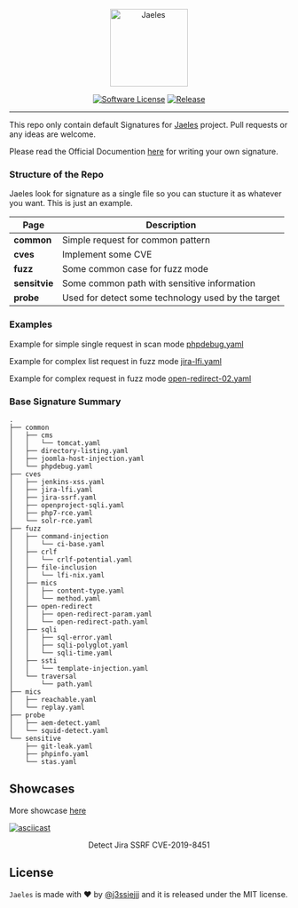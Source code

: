 
<p align="center">
  <img alt="Jaeles" src="https://image.flaticon.com/icons/svg/1432/1432425.svg" height="140" />
  <p align="center">
    <a href=""><img alt="Software License" src="https://img.shields.io/badge/license-MIT-brightgreen.svg?style=flat-square"></a>
    <a href="http://github.com/jaeles-project/jaeles"><img alt="Release" src="https://img.shields.io/badge/version-beta%20v0.1-red.svg"></a>
  </p>
</p>

***

This repo only contain default Signatures for [Jaeles](http://github.com/jaeles-project/jaeles) project. Pull requests or any ideas are welcome.

Please read the Official Documention [here](https://jaeles-project.github.io/signatures/) for writing your own signature.

### Structure of the Repo

Jaeles look for signature as a single file so you can stucture it as whatever you want. This is just an example.

| Page           | Description                        |
|----------------|------------------------------------|
| **common**     | Simple request for common pattern  |
| **cves**       | Implement some CVE |
| **fuzz**       | Some common case for fuzz mode |
| **sensitvie**       | Some common path with sensitive information |
| **probe**      | Used for detect some technology used by the target|


### Examples

Example for simple single request in scan mode [phpdebug.yaml](https://github.com/jaeles-project/jaeles-signatures/blob/master/fuzz/phpdebug.yaml)

Example for complex list request in fuzz mode [jira-lfi.yaml](https://github.com/jaeles-project/jaeles-signatures/blob/master/cves/jira-lfi.yaml)

Example for complex request in fuzz mode [open-redirect-02.yaml](https://github.com/jaeles-project/jaeles-signatures/blob/master/fuzz/open-redirect/open-redirect-param.yaml)


### Base Signature Summary

```
.
├── common
│   ├── cms
│   │   └── tomcat.yaml
│   ├── directory-listing.yaml
│   ├── joomla-host-injection.yaml
│   └── phpdebug.yaml
├── cves
│   ├── jenkins-xss.yaml
│   ├── jira-lfi.yaml
│   ├── jira-ssrf.yaml
│   ├── openproject-sqli.yaml
│   ├── php7-rce.yaml
│   └── solr-rce.yaml
├── fuzz
│   ├── command-injection
│   │   └── ci-base.yaml
│   ├── crlf
│   │   └── crlf-potential.yaml
│   ├── file-inclusion
│   │   └── lfi-nix.yaml
│   ├── mics
│   │   ├── content-type.yaml
│   │   └── method.yaml
│   ├── open-redirect
│   │   ├── open-redirect-param.yaml
│   │   └── open-redirect-path.yaml
│   ├── sqli
│   │   ├── sql-error.yaml
│   │   ├── sqli-polyglot.yaml
│   │   └── sqli-time.yaml
│   ├── ssti
│   │   └── template-injection.yaml
│   └── traversal
│       └── path.yaml
├── mics
│   ├── reachable.yaml
│   └── replay.yaml
├── probe
│   ├── aem-detect.yaml
│   └── squid-detect.yaml
└── sensitive
    ├── git-leak.yaml
    ├── phpinfo.yaml
    └── stas.yaml

```

## Showcases
More showcase [here](https://jaeles-project.github.io/showcases/)

[![asciicast](https://asciinema.org/a/281205.svg)](https://asciinema.org/a/281205)
<p align="center">
Detect Jira SSRF CVE-2019-8451
</p>


## License

`Jaeles` is made with ♥  by [@j3ssiejjj](https://twitter.com/j3ssiejjj) and it is released under the MIT license.